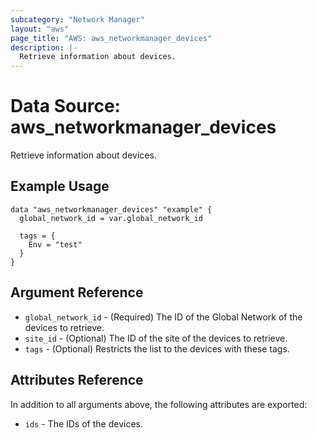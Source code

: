 ```yaml
---
subcategory: "Network Manager"
layout: "aws"
page_title: "AWS: aws_networkmanager_devices"
description: |-
  Retrieve information about devices.
---
```


# Data Source: aws_networkmanager_devices

Retrieve information about devices.

## Example Usage

```hcl
data "aws_networkmanager_devices" "example" {
  global_network_id = var.global_network_id

  tags = {
    Env = "test"
  }
}
```

## Argument Reference

* `global_network_id` - (Required) The ID of the Global Network of the devices to retrieve.
* `site_id` - (Optional) The ID of the site of the devices to retrieve.
* `tags` - (Optional) Restricts the list to the devices with these tags.

## Attributes Reference

In addition to all arguments above, the following attributes are exported:

* `ids` - The IDs of the devices.
